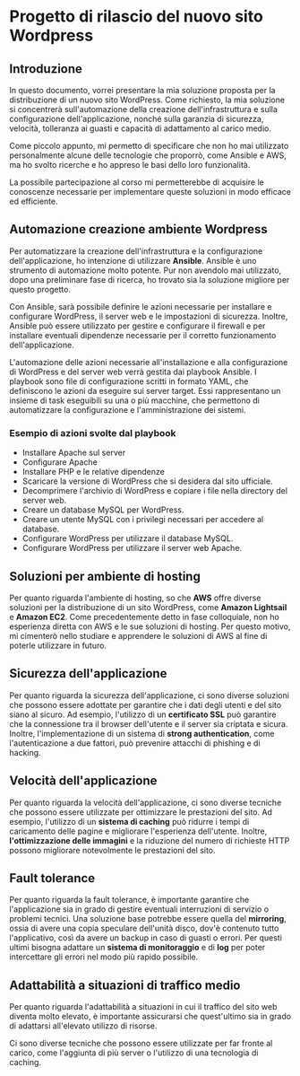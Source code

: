 # Progetto di rilascio del nuovo sito Wordpress
## Introduzione
In questo documento, vorrei presentare la mia soluzione proposta per la distribuzione di un nuovo sito WordPress. Come richiesto, la mia soluzione si concentrerà sull'automazione della creazione dell'infrastruttura e sulla configurazione dell'applicazione, nonché sulla garanzia di sicurezza, velocità, tolleranza ai guasti e capacità di adattamento al carico medio.

Come piccolo appunto, mi permetto di specificare che non ho mai utilizzato personalmente alcune delle tecnologie che proporrò, come Ansible e AWS, ma ho svolto ricerche e ho appreso le basi dello loro funzionalità. 

La possibile partecipazione al corso mi permetterebbe di acquisire le conoscenze necessarie per implementare queste soluzioni in modo efficace ed efficiente.

## Automazione creazione ambiente Wordpress
Per automatizzare la creazione dell'infrastruttura e la configurazione dell'applicazione, ho intenzione di utilizzare **Ansible**. Ansible è uno strumento di automazione molto potente. Pur non avendolo mai utilizzato, dopo una preliminare fase di ricerca, ho trovato sia la soluzione migliore per questo progetto.

Con Ansible, sarà possibile definire le azioni necessarie per installare e configurare WordPress, il server web e le impostazioni di sicurezza. Inoltre, Ansible può essere utilizzato per gestire e configurare il firewall e per installare eventuali dipendenze necessarie per il corretto funzionamento dell'applicazione.

L'automazione delle azioni necessarie all'installazione e alla configurazione di WordPress e del server web verrà gestita dai playbook Ansible. I playbook sono file di configurazione scritti in formato YAML, che definiscono le azioni da eseguire sui server target. Essi rappresentano un insieme di task eseguibili su una o più macchine, che permettono di automatizzare la configurazione e l'amministrazione dei sistemi.

### Esempio di azioni svolte dal playbook

 - Installare Apache sul server
 - Configurare Apache 
 - Installare PHP e le relative dipendenze
 - Scaricare la versione di WordPress che si desidera dal sito ufficiale. 
 - Decomprimere l'archivio di WordPress e copiare i file nella directory del server web.
 - Creare un database MySQL per WordPress.
 - Creare un utente MySQL con i privilegi necessari per accedere al database.
 - Configurare WordPress per utilizzare il database MySQL.
 - Configurare WordPress per utilizzare il server web Apache.


## Soluzioni per ambiente di hosting
Per quanto riguarda l'ambiente di hosting, so che **AWS** offre diverse soluzioni per la distribuzione di un sito WordPress, come **Amazon Lightsail** e **Amazon EC2**.  Come precedentemente detto in fase colloquiale, non ho esperienza diretta con AWS e le sue soluzioni di hosting. Per questo motivo, mi cimenterò nello studiare e apprendere le soluzioni di AWS al fine di poterle utilizzare in futuro.

## Sicurezza dell'applicazione
Per quanto riguarda la sicurezza dell'applicazione, ci sono diverse soluzioni che possono essere adottate per garantire che i dati degli utenti e del sito siano al sicuro. Ad esempio, l'utilizzo di un **certificato SSL** può garantire che la connessione tra il browser dell'utente e il server sia criptata e sicura. Inoltre, l'implementazione di un sistema di **strong authentication**, come l'autenticazione a due fattori, può prevenire attacchi di phishing e di hacking.

## Velocità dell'applicazione
Per quanto riguarda la velocità dell'applicazione, ci sono diverse tecniche che possono essere utilizzate per ottimizzare le prestazioni del sito. Ad esempio, l'utilizzo di un **sistema di caching** può ridurre i tempi di caricamento delle pagine e migliorare l'esperienza dell'utente. Inoltre, **l'ottimizzazione delle immagini** e la riduzione del numero di richieste HTTP possono migliorare notevolmente le prestazioni del sito.

## Fault tolerance
Per quanto riguarda la fault tolerance, è importante garantire che l'applicazione sia in grado di gestire eventuali interruzioni di servizio o problemi tecnici. 
Una soluzione base potrebbe essere quella del **mirroring**, ossia di avere una copia speculare dell'unità disco, dov'è contenuto tutto l'applicativo, così da avere un backup in caso di guasti o errori.
Per questi ultimi bisogna adattare un **sistema di monitoraggio** e di **log** per poter intercettare gli errori nel modo più rapido possibile.

## Adattabilità a situazioni di traffico medio
Per quanto riguarda l'adattabilità a situazioni in cui il traffico del sito web diventa molto elevato, è importante assicurarsi che quest'ultimo sia in grado di adattarsi all'elevato utilizzo di risorse. 

Ci sono diverse tecniche che possono essere utilizzate per far fronte al carico, come l'aggiunta di più server o l'utilizzo di una tecnologia di caching.

